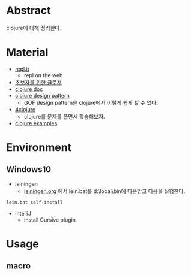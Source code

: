# Abstract

clojure에 대해 정리한다.

# Material

* [repl.it](https://repl.it/)
  * repl on the web
* [초보자를 위한 클로저](https://eunmin.gitbooks.io/clojure-for-beginners/content/)
* [clojure doc](https://clojuredocs.org/)
* [clojure design pattern](http://clojure.or.kr/docs/clojure-and-gof-design-patterns.html)
  * GOF design pattern을 clojure에서 이렇게 쉽게 할 수 있다.
* [4clojure](http://clojure.or.kr/docs/clojure-and-gof-design-patterns.html#mediator)
  * clojure를 문제를 풀면서 학습해보자.
* [clojure examples](https://kimh.github.io/clojure-by-example)

# Environment

## Windows10

* leiningen 
  * [leiningen.org](https://leiningen.org/#install) 에서 lein.bat를 d:\local\bin에 다운받고 다음을 실행한다. 

```
lein.bat self-install
```

* intelliJ
  * install Cursive plugin

# Usage

## macro

